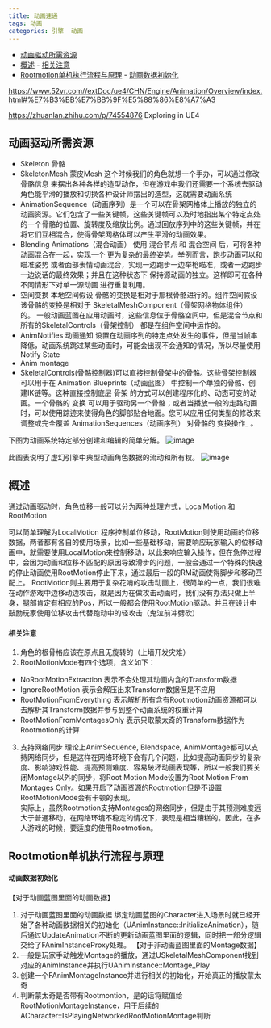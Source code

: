 ```yaml
---
title: 动画速通
tags: 动画
categories: 引擎  动画
---
```

<!-- TOC -->

- [动画驱动所需资源](#动画驱动所需资源)
- [概述](#概述)
        - [相关注意](#相关注意)
- [Rootmotion单机执行流程与原理](#rootmotion单机执行流程与原理)
        - [动画数据初始化](#动画数据初始化)

<!-- /TOC -->

https://www.52vr.com//extDoc/ue4/CHN/Engine/Animation/Overview/index.html#%E7%B3%BB%E7%BB%9F%E5%88%86%E8%A7%A3

https://zhuanlan.zhihu.com/p/74554876   Exploring in UE4

## 动画驱动所需资源
- Skeleton 骨骼
- SkeletonMesh 蒙皮Mesh
这个时候我们的角色就想一个手办，可以通过修改骨骼信息 来摆出各种各样的造型动作，但在游戏中我们还需要一个系统去驱动角色能平滑的播放和切换各种设计师摆出的造型，这就需要动画系统
-  AnimationSequence（动画序列）是一个可以在骨架网格体上播放的独立的动画资源。它们包含了一些关键帧，这些关键帧可以及时地指出某个特定点处的一个骨骼的位置、旋转度及缩放比例。通过回放序列中的这些关键帧，并在将它们互相混合，使得骨架网格体可以产生平滑的动画效果。
- Blending Animations（混合动画） 使用 混合节点 和 混合空间 后，可将各种动画混合在一起，实现一个 更为复杂的最终姿势。举例而言，跑步动画可以和瞄准姿势 或者面部表情动画混合，实现一边跑步一边举枪瞄准，或者一边跑步一边说话的最终效果；并且在这种状态下 保持源动画的独立。这样即可在各种不同情形下对单一源动画 进行重复利用。
- 空间变换 本地空间假设 骨骼的变换是相对于那根骨骼进行的。组件空间假设该骨骼的变换是相对于 SkeletalMeshComponent（骨架网格物体组件） 的。  一般动画蓝图在应用动画时，这些信息位于骨骼空间中，但是混合节点和所有的SkeletalControls（骨架控制） 都是在组件空间中运作的。
- AnimNotifies 动画通知 设置在动画序列的特定点处发生的事件，但是当帧率降低，动画系统跳过某些动画时，可能会出现不会通知的情况，所以尽量使用Notify State
- Anim montage
- SkeletalControls(骨骼控制器)可以直接控制骨架中的骨骼。这些骨架控制器可以用于在 Animation Blueprints（动画蓝图） 中控制一个单独的骨骼、创建IK链等。这种直接控制底层 骨架 的方式可以创建程序化的、动态可变的动画。一个骨骼的 变换 可以用于驱动另一个骨骼；或者当播放一般的走路动画时，可以使用踪迹来使得角色的脚部贴合地面。您可以应用任何类型的修改来调整或完全覆盖 AnimationSequences（动画序列） 对骨骼的 变换操作_ 。

下图为动画系统特定部分创建和编辑的简单分解。
![image](https://www.52vr.com//extDoc/ue4/images/Engine/Animation/Overview/CreationDiagram.jpg)

此图表说明了虚幻引擎中典型动画角色数据的流动和所有权。
![image](https://www.52vr.com//extDoc/ue4/images/Engine/Animation/Overview/AnimationDiagram.jpg)

## 概述
通过动画驱动时，角色位移一般可以分为两种处理方式，LocalMotion  和 RootMotion

可以简单理解为LocalMotion 程序控制单位移动，RootMotion则使用动画的位移数据，两者都有各自的使用场景，比如一些基础移动，需要响应玩家输入的位移动画中，就需要使用LocalMotion来控制移动，以此来响应输入操作，但在急停过程中，会因为动画和位移不匹配的原因导致滑步的问题，一般会通过一个特殊的快速的停止动画使用RootMotion停止下来，通过最后一段的RM动画使得脚步和移动匹配上。
RootMotion则主要用于复杂花哨的攻击动画上，很简单的一点，我们很难在动作游戏中边移动边攻击，就是因为在做攻击动画时，我们没有办法只做上半身，腿部肯定有相应的Pos，所以一般都会使用RootMotion驱动。并且在设计中鼓励玩家使用位移攻击代替跑动中的轻攻击（鬼泣前冲劈砍）

#### 相关注意
1. 角色的根骨格应该在原点且无旋转的（上墙开发灾难）
2. RootMotionMode有四个选项，含义如下：
- NoRootMotionExtraction 表示不会处理其动画内含的Transform数据
- IgnoreRootMotion 表示会解压出来Transform数据但是不应用
- RootMotionFromEverything 表示解析所有含有Rootmotion动画资源都可以去解析其Transform数据并参与到整个动画系统的权重计算
- RootMotionFromMontagesOnly 表示只取蒙太奇的Transform数据作为Rootmotion的计算
3. 支持网络同步 理论上AnimSequence, Blendspace, AnimMontage都可以支持网络同步，但是这样在网络环境下会有几个问题，比如提高动画同步的复杂度、影响游戏性能、提高预测难度、容易破坏动画表现等，所以一般我们要关闭Montage以外的同步，将Root Motion Mode设置为Root Motion From Montages Only。如果开启了动画资源的Rootmotion但是不设置RootMotionMode会有卡顿的表现。  
实际上，虽然Rootmotion支持Montages的网络同步，但是由于其预测难度远大于普通移动，在网络环境不稳定的情况下，表现是相当糟糕的。因此，在多人游戏的时候，要适度的使用Rootmotion。

## Rootmotion单机执行流程与原理
#### 动画数据初始化
【对于动画蓝图里面的动画数据】
1. 对于动画蓝图里面的动画数据  绑定动画蓝图的Character进入场景时就已经开始了各种动画数据相关的初始化（UAnimInstance::InitializeAnimation），随后通过UpdateAnimation不断的更新动画蓝图里面的逻辑，同时把一部分逻辑交给了FAnimInstanceProxy处理。
【对于非动画蓝图里面的Montage数据】
2. 一般是玩家手动触发Montage的播放，通过USkeletalMeshComponent找到对应的AnimInstance并执行UAnimInstance::Montage_Play
3. 创建一个FAnimMontageInstance并进行相关的初始化，开始真正的播放蒙太奇
4. 判断蒙太奇是否带有Rootmontion，是的话将赋值给RootMotionMontageInstance，用于后续的ACharacter::IsPlayingNetworkedRootMotionMontage判断
   
